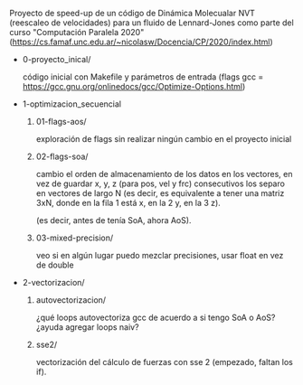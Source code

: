 Proyecto de speed-up de un código de Dinámica Molecualar NVT (reescaleo de velocidades) para un fluido de Lennard-Jones como parte del curso "Computación Paralela 2020" (https://cs.famaf.unc.edu.ar/~nicolasw/Docencia/CP/2020/index.html)

* 0-proyecto_inical/

    código inicial con Makefile y parámetros de entrada (flags gcc = https://gcc.gnu.org/onlinedocs/gcc/Optimize-Options.html)

* 1-optimizacion_secuencial

    1. 01-flags-aos/

        exploración de flags sin realizar ningún cambio en el proyecto inicial

    2. 02-flags-soa/

        cambio el orden de almacenamiento de los datos en los vectores, en vez de guardar x, y, z (para pos, vel y frc) consecutivos los separo en vectores de largo N (es decir, es equivalente a tener una matriz 3xN, donde en la fila 1 está x, en la 2 y, en la 3 z).

        (es decir, antes de tenía SoA, ahora AoS).

    3. 03-mixed-precision/

        veo si en algún lugar puedo mezclar precisiones, usar float en vez de double

* 2-vectorizacion/
 
    1. autovectorizacion/

        ¿qué loops autovectoriza gcc de acuerdo a si tengo SoA o AoS? ¿ayuda agregar loops naiv?

    2. sse2/

        vectorización del cálculo de fuerzas con sse 2 (empezado, faltan los if).
